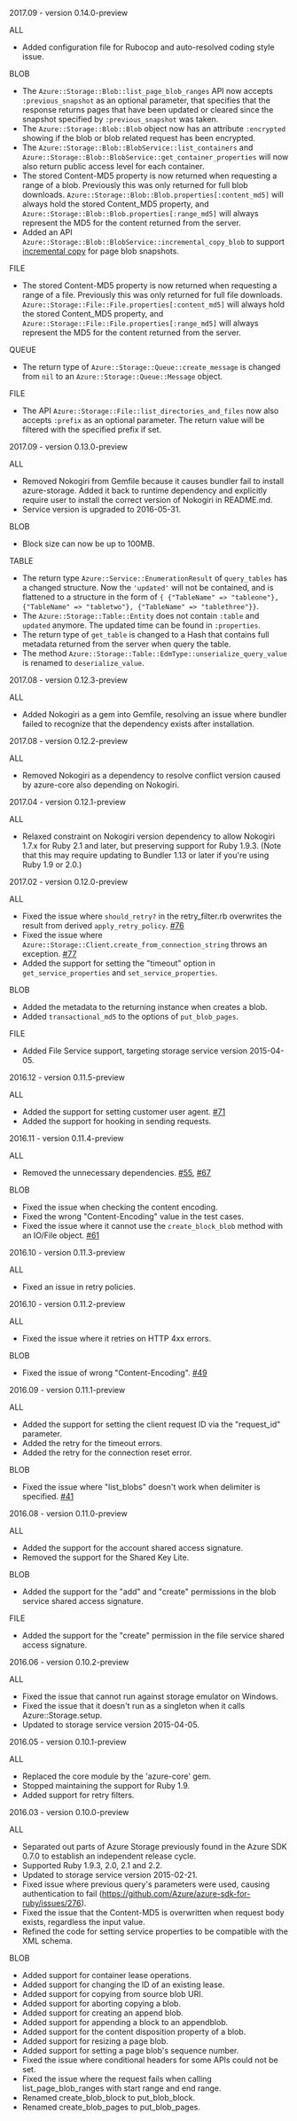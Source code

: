 2017.09 - version 0.14.0-preview

ALL
* Added configuration file for Rubocop and auto-resolved coding style issue.

BLOB
* The `Azure::Storage::Blob::list_page_blob_ranges` API now accepts `:previous_snapshot` as an optional parameter, that specifies that the response returns pages that have been updated or cleared since the snapshot specified by `:previous_snapshot` was taken.
* The `Azure::Storage::Blob::Blob` object now has an attribute `:encrypted` showing if the blob or blob related request has been encrypted.
* The `Azure::Storage::Blob::BlobService::list_containers` and `Azure::Storage::Blob::BlobService::get_container_properties` will now also return public access level for each container.
* The stored Content-MD5 property is now returned when requesting a range of a blob. Previously this was only returned for full blob downloads. `Azure::Storage::Blob::Blob.properties[:content_md5]` will always hold the stored Content_MD5 property, and `Azure::Storage::Blob::Blob.properties[:range_md5]` will always represent the MD5 for the content returned from the server.
* Added an API `Azure::Storage::Blob::BlobService::incremental_copy_blob` to support [incremental copy](https://docs.microsoft.com/en-us/rest/api/storageservices/incremental-copy-blob) for page blob snapshots.

FILE
* The stored Content-MD5 property is now returned when requesting a range of a file. Previously this was only returned for full file downloads. `Azure::Storage::File::File.properties[:content_md5]` will always hold the stored Content_MD5 property, and `Azure::Storage::File::File.properties[:range_md5]` will always represent the MD5 for the content returned from the server.

QUEUE
* The return type of `Azure::Storage::Queue::create_message` is changed from `nil` to an `Azure::Storage::Queue::Message` object.

FILE
* The API `Azure::Storage::File::list_directories_and_files` now also accepts `:prefix` as an optional parameter. The return value will be filtered with the specified prefix if set.

2017.09 - version 0.13.0-preview

ALL
* Removed Nokogiri from Gemfile because it causes bundler fail to install azure-storage. Added it back to runtime dependency and explicitly require user to install the correct version of Nokogiri in README.md.
* Service version is upgraded to 2016-05-31.

BLOB
* Block size can now be up to 100MB.

TABLE
* The return type `Azure::Service::EnumerationResult` of `query_tables` has a changed structure. Now the `'updated'` will not be contained, and is flattened to a structure in the form of `{ {"TableName" => "tableone"}, {"TableName" => "tabletwo"}, {"TableName" => "tablethree"}}`.
* The `Azure::Storage::Table::Entity` does not contain `:table` and `updated` anymore. The updated time can be found in `:properties`.
* The return type of `get_table` is changed to a Hash that contains full metadata returned from the server when query the table.
* The method `Azure::Storage::Table::EdmType::unserialize_query_value` is renamed to `deserialize_value`.

2017.08 - version 0.12.3-preview

ALL
* Added Nokogiri as a gem into Gemfile, resolving an issue where bundler failed to recognize that the dependency exists after installation.

2017.08 - version 0.12.2-preview

ALL
* Removed Nokogiri as a dependency to resolve conflict version caused by azure-core also depending on Nokogiri.

2017.04 - version 0.12.1-preview

ALL
* Relaxed constraint on Nokogiri version dependency to allow Nokogiri 1.7.x for Ruby 2.1 and later, but preserving support for Ruby 1.9.3. (Note that this may require updating to Bundler 1.13 or later if you're using Ruby 1.9 or 2.0.)

2017.02 - version 0.12.0-preview

ALL
* Fixed the issue where `should_retry?` in the retry_filter.rb overwrites the result from derived `apply_retry_policy`. [#76](https://github.com/Azure/azure-storage-ruby/issues/76)
* Fixed the issue where `Azure::Storage::Client.create_from_connection_string` throws an exception. [#77](https://github.com/Azure/azure-storage-ruby/issues/77)
* Added the support for setting the "timeout" option in `get_service_properties` and `set_service_properties`.

BLOB
* Added the metadata to the returning instance when creates a blob.
* Added `transactional_md5` to the options of `put_blob_pages`.

FILE
* Added File Service support, targeting storage service version 2015-04-05.

2016.12 - version 0.11.5-preview

ALL
* Added the support for setting customer user agent. [#71](https://github.com/Azure/azure-storage-ruby/issues/71)
* Added the support for hooking in sending requests.

2016.11 - version 0.11.4-preview

ALL
* Removed the unnecessary dependencies. [#55](https://github.com/Azure/azure-storage-ruby/issues/55), [#67](https://github.com/Azure/azure-storage-ruby/issues/67)

BLOB
* Fixed the issue when checking the content encoding.
* Fixed the wrong "Content-Encoding" value in the test cases.
* Fixed the issue where it cannot use the `create_block_blob` method with an IO/File object. [#61](https://github.com/Azure/azure-storage-ruby/issues/61)

2016.10 - version 0.11.3-preview

ALL
* Fixed an issue in retry policies.

2016.10 - version 0.11.2-preview

ALL
* Fixed the issue where it retries on HTTP 4xx errors.

BLOB
* Fixed the issue of wrong "Content-Encoding". [#49](https://github.com/Azure/azure-storage-ruby/issues/49)

2016.09 - version 0.11.1-preview

ALL
* Added the support for setting the client request ID via the "request_id" parameter.
* Added the retry for the timeout errors.
* Added the retry for the connection reset error.

BLOB
* Fixed the issue where "list_blobs" doesn't work when delimiter is specified. [#41](https://github.com/Azure/azure-storage-ruby/issues/41)

2016.08 - version 0.11.0-preview

ALL
* Added the support for the account shared access signature.
* Removed the support for the Shared Key Lite.

BLOB
* Added the support for the "add"  and "create" permissions in the blob service shared access signature.

FILE
* Added the support for the "create" permission in the file service shared access signature.

2016.06 - version 0.10.2-preview

ALL
* Fixed the issue that cannot run against storage emulator on Windows.
* Fixed the issue that it doesn't run as a singleton when it calls Azure::Storage.setup.
* Updated to storage service version 2015-04-05.

2016.05 - version 0.10.1-preview

ALL
* Replaced the core module by the 'azure-core' gem.
* Stopped maintaining the support for Ruby 1.9.
* Added support for retry filters.

2016.03 - version 0.10.0-preview

ALL
* Separated out parts of Azure Storage previously found in the Azure SDK 0.7.0 to establish an independent release cycle.
* Supported Ruby 1.9.3, 2.0, 2.1 and 2.2.
* Updated to storage service version 2015-02-21. 
* Fixed issue where previous query's parameters were used, causing authentication to fail (https://github.com/Azure/azure-sdk-for-ruby/issues/276).
* Fixed the issue that the Content-MD5 is overwritten when request body exists, regardless the input value.
* Refined the code for setting service properties to be compatible with the XML schema.

BLOB
* Added support for container lease operations.
* Added support for changing the ID of an existing lease.
* Added support for copying from source blob URI.
* Added support for aborting copying a blob.
* Added support for creating an append blob.
* Added support for appending a block to an appendblob.
* Added support for the content disposition property of a blob.
* Added support for resizing a page blob.
* Added support for setting a page blob's sequence number.
* Fixed the issue where conditional headers for some APIs could not be set.
* Fixed the issue where the request fails when calling list_page_blob_ranges with start range and end range.
* Renamed create_blob_block to put_blob_block.
* Renamed create_blob_pages to put_blob_pages.
